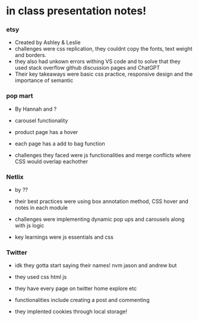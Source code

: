 # in class presentation notes!

### etsy
- Created by Ashley & Leslie
- challenges were css replication, they couldnt copy the fonts, text weight and borders.
- they also had unkown errors withing VS code and to solve that they used stack overflow github discussion pages and ChatGPT
- Their key takeaways were basic css practice, responsive design and the importance of semantic 

### pop mart
- By Hannah and ?

- carousel functionality
- product page has a hover
- each page has a add to bag function
- challenges they faced were js functionalities and merge conflicts where CSS would overlap eachother 


### Netlix
- by ??

- their best practices were using box annotation method, CSS hover and notes in each module

- challenges were implementing dynamic pop ups and carousels along with js logic 

- key learnings were js essentials and css 


### Twitter 
-  idk they gotta start saying their names! nvm jason and andrew but

- they used css html js
- they have every page on twitter home explore etc
- functionalities include creating a post and commenting
- they implented cookies through local storage!